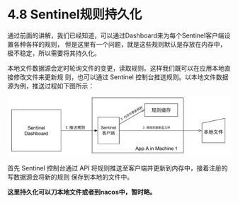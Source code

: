 # 4.8 Sentinel规则持久化

通过前面的讲解，我们已经知道，可以通过Dashboard来为每个Sentinel客户端设置各种各样的规则， 但是这里有一个问题，就是这些规则默认是存放在内存中，极不稳定，所以需要将其持久化。

本地文件数据源会定时轮询文件的变更，读取规则。这样我们既可以在应用本地直接修改文件来更新规 则，也可以通过 Sentinel 控制台推送规则。以本地文件数据源为例，推送过程如下图所示：

![](<../.gitbook/assets/image (29).png>)

首先 Sentinel 控制台通过 API 将规则推送至客户端并更新到内存中，接着注册的写数据源会将新的规则 保存到本地的文件中。

**这里持久化可以刀本地文件或者到nacos中，暂时略。**
